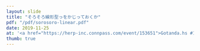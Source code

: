 ```yaml
---
layout: slide
title: "そろそろ線形型っをかじっておくか"
pdf: "/pdf/sorosoro-linear.pdf"
date: 2019-11-25
at: '<a href="https://herp-inc.connpass.com/event/153651">Gotanda.hs #1 @HERP</a>'
thumb: true
---
```

